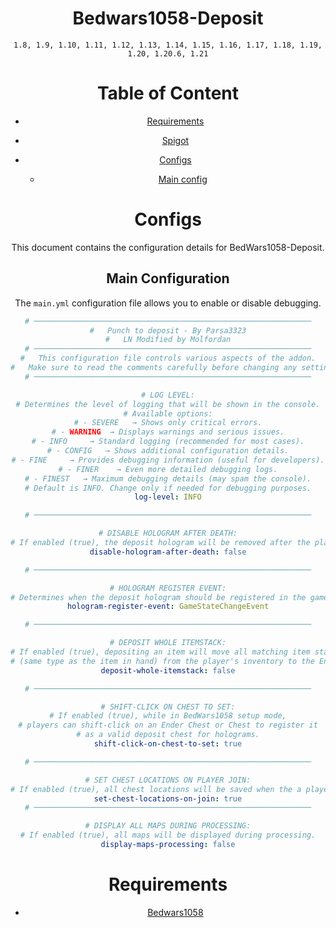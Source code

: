 <div align="center">

# Bedwars1058-Deposit



`1.8, 1.9, 1.10, 1.11, 1.12, 1.13, 1.14, 1.15, 1.16, 1.17, 1.18, 1.19, 1.20, 1.20.6, 1.21`




<div align="center">

[//]: # ([![S]&#40;https://img.shields.io/badge/Go_to-Spigot-yellow?style=for-the-badge&#41;]&#40;https://www.spigotmc.org/resources/advancedarmorstands.121022/&#41;)

[//]: # ([![S]&#40;https://img.shields.io/badge/Go_to-Wiki-orange?style=for-the-badge&#41;]&#40;https://docs.advancedarmorstands.ir/&#41;)

[//]: # ([![S]&#40;https://img.shields.io/badge/Go_to-PolyMart-green?style=for-the-badge&#41;]&#40;https://www.polymart.org/product/7829/advancedarmorstands&#41;)



</div>

[//]: # (![FirstImg]&#40;https://biaupload.com/do.php?imgf=org-3b039f0f3c191.png&#41;)

[//]: # ()
[//]: # (![2Img]&#40;https://biaupload.com/do.php?imgf=org-02a4d92ff3c92.png&#41;)
<div align="center">

# Table of Content

</div>

- [Requirements](#requirements)

- [Spigot](https://www.spigotmc.org/resources/advancedarmorstands.121022/)
- [Configs](#Configs)
    - [Main config](#Main-Configuration)


<div align="center">

# Configs

This document contains the configuration details for BedWars1058-Deposit.

## Main Configuration

The `main.yml` configuration file allows you to enable or disable debugging.


</div>

```yaml
# ──────────────────────────────────────────────────────────────
#   Punch to deposit - By Parsa3323
#   LN Modified by Molfordan
# ──────────────────────────────────────────────────────────────
#   This configuration file controls various aspects of the addon.
#   Make sure to read the comments carefully before changing any settings.
# ──────────────────────────────────────────────────────────────

# LOG LEVEL:
# Determines the level of logging that will be shown in the console.
# Available options:
# - SEVERE   → Shows only critical errors.
# - WARNING  → Displays warnings and serious issues.
# - INFO     → Standard logging (recommended for most cases).
# - CONFIG   → Shows additional configuration details.
# - FINE     → Provides debugging information (useful for developers).
# - FINER    → Even more detailed debugging logs.
# - FINEST   → Maximum debugging details (may spam the console).
# Default is INFO. Change only if needed for debugging purposes.
log-level: INFO

# ──────────────────────────────────────────────────────────────

# DISABLE HOLOGRAM AFTER DEATH:
# If enabled (true), the deposit hologram will be removed after the player dies.
disable-hologram-after-death: false

# ──────────────────────────────────────────────────────────────

# HOLOGRAM REGISTER EVENT:
# Determines when the deposit hologram should be registered in the game.
hologram-register-event: GameStateChangeEvent

# ──────────────────────────────────────────────────────────────

# DEPOSIT WHOLE ITEMSTACK:
# If enabled (true), depositing an item will move all matching item stacks
# (same type as the item in hand) from the player's inventory to the Ender Chest.
deposit-whole-itemstack: false

# ──────────────────────────────────────────────────────────────

# SHIFT-CLICK ON CHEST TO SET:
# If enabled (true), while in BedWars1058 setup mode,
# players can shift-click on an Ender Chest or Chest to register it
# as a valid deposit chest for holograms.
shift-click-on-chest-to-set: true

# ──────────────────────────────────────────────────────────────

# SET CHEST LOCATIONS ON PLAYER JOIN:
# If enabled (true), all chest locations will be saved when the a player joins the server.
set-chest-locations-on-join: true
# ──────────────────────────────────────────────────────────────

# DISPLAY ALL MAPS DURING PROCESSING:
# If enabled (true), all maps will be displayed during processing.
display-maps-processing: false

```


<div align="center">



</div>

<div align="center">

# Requirements
</div>

- [Bedwars1058](https://github.com/andrei1058/BedWars1058)

<div align="center">


</div>







